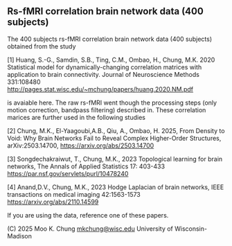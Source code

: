 ## Rs-fMRI correlation brain network data (400 subjects)

The 400 subjects rs-fMRI correlation brain network data (400 subjects) obtained from the study

[1] Huang, S.-G., Samdin, S.B., Ting, C.M., Ombao, H., Chung, M.K. 2020
Statistical model for dynamically-changing correlation matrices 
with application to brain connectivity. Journal of Neuroscience Methods 331:108480
http://pages.stat.wisc.edu/~mchung/papers/huang.2020.NM.pdf

is avaiable here. The raw rs-fMRI went though the processing steps (only motion correction, bandpass filtering) described in.
These correlation marices are further used in the following studies

[2] Chung, M.K., El-Yaagoubi,A.B., Qiu, A., Ombao, H. 2025, From Density to Void: Why Brain Networks Fail to Reveal Complex Higher-Order 
Structures, arXiv:2503.14700, https://arxiv.org/abs/2503.14700

[3] Songdechakraiwut, T., Chung, M.K., 2023 Topological learning for brain networks, The Annals of Applied Statistics 17: 403-433
https://par.nsf.gov/servlets/purl/10478240

[4] Anand,D.V., Chung, M.K., 2023 Hodge Laplacian of brain networks, IEEE transactions on medical imaging 42:1563-1573
https://arxiv.org/abs/2110.14599

If you are using the data, reference one of these papers.

(C) 2025 Moo K. Chung  mkchung@wisc.edu
    University of Wisconsin-Madison
     
